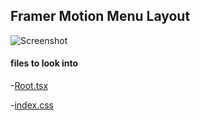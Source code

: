 ## Framer Motion Menu Layout

![Screenshot](https://github.com/gouthamrangarajan/reactjs/blob/main/framer-motion-menu-layout/framer-motion-menu-layout.gif)

#### files to look into

-[Root.tsx](https://github.com/gouthamrangarajan/reactjs/blob/main/framer-motion-menu-layout/src/Root.tsx)

-[index.css](https://github.com/gouthamrangarajan/reactjs/blob/main/framer-motion-menu-layout/src/index.css)
